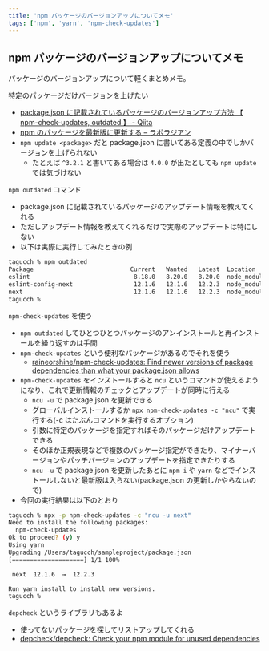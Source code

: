 ```yaml
---
title: 'npm パッケージのバージョンアップについてメモ'
tags: ['npm', 'yarn', 'npm-check-updates']
---
```


## npm パッケージのバージョンアップについてメモ

パッケージのバージョンアップについて軽くまとめメモ。

特定のパッケージだけバージョンを上げたい

- [package\.json に記載されているパッケージのバージョンアップ方法 【 npm\-check\-updates, outdated 】 \- Qiita](https://qiita.com/sugurutakahashi12345/items/df736ddaf65c244e1b4f)
- [npm のパッケージを最新版に更新する – ラボラジアン](https://laboradian.com/update-npm-packages/)
- `npm update <package>` だと package.json に書いてある定義の中でしかバージョンを上げられない
  - たとえば `^3.2.1` と書いてある場合は `4.0.0` が出たとしても `npm update` では気づけない

`npm outdated` コマンド

- package.json に記載されているパッケージのアップデート情報を教えてくれる
- ただしアップデート情報を教えてくれるだけで実際のアップデートは特にしない
- 以下は実際に実行してみたときの例

```sh
tagucch % npm outdated
Package                           Current   Wanted   Latest  Location                                       Depended by
eslint                             8.18.0   8.20.0   8.20.0  node_modules/eslint                            sampleproject
eslint-config-next                 12.1.6   12.1.6   12.2.3  node_modules/eslint-config-next                sampleproject
next                               12.1.6   12.1.6   12.2.3  node_modules/next                              sampleproject
tagucch %
```

`npm-check-updates` を使う

- `npm outdated` してひとつひとつパッケージのアンインストールと再インストールを繰り返すのは手間
- `npm-check-updates` という便利なパッケージがあるのでそれを使う
  - [raineorshine/npm\-check\-updates: Find newer versions of package dependencies than what your package\.json allows](https://github.com/raineorshine/npm-check-updates)
- `npm-check-updates` をインストールすると `ncu` というコマンドが使えるようになり、これで更新情報のチェックとアップデートが同時に行える
  - `ncu -u` で package.json を更新できる
  - グローバルインストールするか `npx npm-check-updates -c "ncu"` で実行する(-c はたぶんコマンドを実行するオプション)
  - 引数に特定のパッケージを指定すればそのパッケージだけアップデートできる
  - そのほか正規表現などで複数のパッケージ指定ができたり、マイナーバージョンやパッチバージョンのアップデートを指定できたりする
  - `ncu -u` で package.json を更新したあとに `npm i` や `yarn` などでインストールしないと最新版は入らない(package.json の更新しかやらないので)
- 今回の実行結果は以下のとおり

```sh
tagucch % npx -p npm-check-updates -c "ncu -u next"
Need to install the following packages:
  npm-check-updates
Ok to proceed? (y) y
Using yarn
Upgrading /Users/tagucch/sampleproject/package.json
[====================] 1/1 100%

 next  12.1.6  →  12.2.3

Run yarn install to install new versions.
tagucch %
```

`depcheck` というライブラリもあるよ

- 使ってないパッケージを探してリストアップしてくれる
- [depcheck/depcheck: Check your npm module for unused dependencies](https://github.com/depcheck/depcheck)
